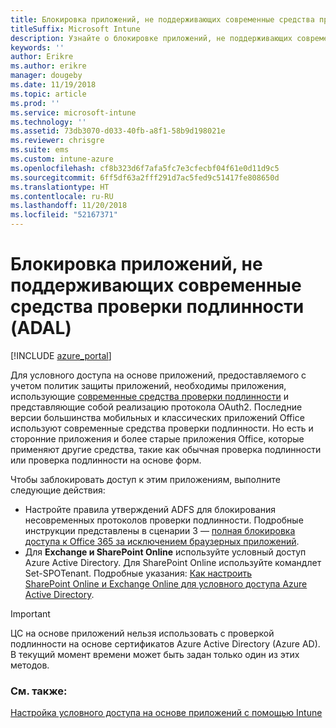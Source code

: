 ```yaml
---
title: Блокировка приложений, не поддерживающих современные средства проверки подлинности, в Intune
titleSuffix: Microsoft Intune
description: Узнайте о блокировке приложений, не поддерживающих современные средства проверки подлинности (ADAL).
keywords: ''
author: Erikre
ms.author: erikre
manager: dougeby
ms.date: 11/19/2018
ms.topic: article
ms.prod: ''
ms.service: microsoft-intune
ms.technology: ''
ms.assetid: 73db3070-d033-40fb-a8f1-58b9d198021e
ms.reviewer: chrisgre
ms.suite: ems
ms.custom: intune-azure
ms.openlocfilehash: cf8b323d6f7afa5fc7e3cfecbf04f61e0d11d9c5
ms.sourcegitcommit: 6ff5df63a2fff291d7ac5fed9c51417fe808650d
ms.translationtype: HT
ms.contentlocale: ru-RU
ms.lasthandoff: 11/20/2018
ms.locfileid: "52167371"
---
```

# <a name="block-apps-that-do-not-use-modern-authentication-adal"></a>Блокировка приложений, не поддерживающих современные средства проверки подлинности (ADAL)

[!INCLUDE [azure_portal](./includes/azure_portal.md)]

Для условного доступа на основе приложений, предоставляемого с учетом политик защиты приложений, необходимы приложения, использующие [современные средства проверки подлинности](https://support.office.com/article/Using-Office-365-modern-authentication-with-Office-clients-776c0036-66fd-41cb-8928-5495c0f9168a) и представляющие собой реализацию протокола OAuth2. Последние версии большинства мобильных и классических приложений Office используют современные средства проверки подлинности. Но есть и сторонние приложения и более старые приложения Office, которые применяют другие средства, такие как обычная проверка подлинности или проверка подлинности на основе форм.

Чтобы заблокировать доступ к этим приложениям, выполните следующие действия:

* Настройте правила утверждений ADFS для блокирования несовременных протоколов проверки подлинности. Подробные инструкции представлены в сценарии 3 — [полная блокировка доступа к Office 365 за исключением браузерных приложений](https://technet.microsoft.com/library/dn592182.aspx).
* Для **Exchange и SharePoint Online** используйте условный доступ Azure Active Directory. Для SharePoint Online используйте командлет Set-SPOTenant. Подробные указания: [Как настроить SharePoint Online и Exchange Online для условного доступа Azure Active Directory](https://docs.microsoft.com/azure/active-directory/active-directory-conditional-access-no-modern-authentication#legacy-authentication-protocols).


>[!IMPORTANT]
>ЦС на основе приложений нельзя использовать с проверкой подлинности на основе сертификатов Azure Active Directory (Azure AD). В текущий момент времени может быть задан только один из этих методов.

### <a name="see-also"></a>См. также:
[Настройка условного доступа на основе приложений с помощью Intune](app-based-conditional-access-intune.md)

